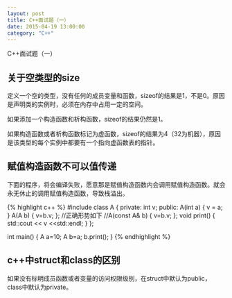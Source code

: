 ```yaml
---
layout: post
title: C++面试题（一）
date: 2015-04-19 13:00:00
category: "C++"
---
```


C++面试题（一）

## 关于空类型的size

定义一个空的类型，没有任何的成员变量和函数，sizeof的结果是1，不是0。原因是声明类的实例时，必须在内存中占用一定的空间。

如果添加一个构造函数和析构函数，sizeof的结果仍然是1。

如果构造函数或者析构函数标记为虚函数，sizeof的结果为4（32为机器），原因是该类型的每个实例中都要有一个指向虚函数表的指针。

## 赋值构造函数不可以值传递

下面的程序，将会编译失败，愿意那是赋值构造函数内会调用赋值构造函数。就会永无休止的调用赋值构造函数，导致栈溢出。

{% highlight c++ %}
#include <iostream>
class A
{
private:
	int v;
public:
	A(int a) { v = a; }
	A(A b) { v=b.v; };
	//正确形势如下
	//A(const A& b) { v=b.v; };
	void print()
	{
		std::cout << v <<std::endl;
	}
};

int main()
{
	A a=10;
	A b=a;
	b.print();
}
{% endhighlight %}


## c++中struct和class的区别

如果没有标明成员函数或者变量的访问权限级别，在struct中默认为public，class中默认为private。